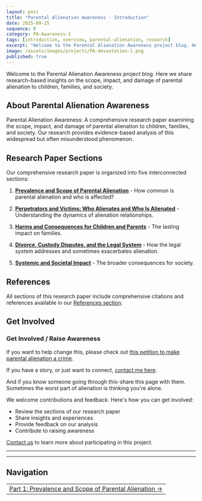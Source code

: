 ```yaml
---
layout: post
title: "Parental Alienation Awareness - Introduction"
date: 2025-09-25
sequence: 0
category: PA-Awareness-1
tags: [introduction, overview, parental-alienation, research]
excerpt: "Welcome to the Parental Alienation Awareness project blog. Here we share research-based insights on the scope, impact, and damage of parental alienation to children, families, and society."
image: /assets/images/projects/PA-devastation-1.png
published: true
---
```


Welcome to the Parental Alienation Awareness project blog. Here we share research-based insights on the scope, impact, and damage of parental alienation to children, families, and society.

<!--more-->

## About Parental Alienation Awareness

Parental Alienation Awareness: A comprehensive research paper examining the scope, impact, and damage of parental alienation to children, families, and society. Our research provides evidence-based analysis of this widespread but often misunderstood phenomenon.

## Research Paper Sections

Our comprehensive research paper is organized into five interconnected sections:

1. **[Prevalence and Scope of Parental Alienation](/projects/PA-Awareness-1/2025/09/25/parental-alienation-awareness-part-1/)** - How common is parental alienation and who is affected?

2. **[Perpetrators and Victims: Who Alienates and Who Is Alienated](/projects/PA-Awareness-1/2025/09/25/parental-alienation-awareness-part-2/)** - Understanding the dynamics of alienation relationships.

3. **[Harms and Consequences for Children and Parents](/projects/PA-Awareness-1/2025/09/25/parental-alienation-awareness-part-3/)** - The lasting impact on families.

4. **[Divorce, Custody Disputes, and the Legal System](/projects/PA-Awareness-1/2025/09/25/parental-alienation-awareness-part-4/)** - How the legal system addresses and sometimes exacerbates alienation.

5. **[Systemic and Societal Impact](/projects/PA-Awareness-1/2025/09/25/parental-alienation-awareness-part-5/)** - The broader consequences for society.

## References

All sections of this research paper include comprehensive citations and references available in our [References section](/projects/PA-Awareness-1/2025/09/25/parental-alienation-awareness-references/).

## Get Involved

### **Get Involved / Raise Awareness**

If you want to help change this, please check out [this petition to make parental alienation a crime](https://www.change.org/p/make-parental-alienation-a-crime).

If you have a story, or just want to connect, [contact me here](/contact).

And if you know someone going through this-share this page with them. Sometimes the worst part of alienation is thinking you're alone.

We welcome contributions and feedback. Here's how you can get involved:

- Review the sections of our research paper
- Share insights and experiences
- Provide feedback on our analysis
- Contribute to raising awareness

[Contact us](/contact) to learn more about participating in this project.

---

---

## Navigation

<table style="width: 100%; table-layout: fixed;">
<tr>
<td style="width: 100%; text-align: center;"><a href="/projects/PA-Awareness-1/2025/09/25/parental-alienation-awareness-part-1/">Part 1: Prevalence and Scope of Parental Alienation →</a></td>
</tr>
</table>
